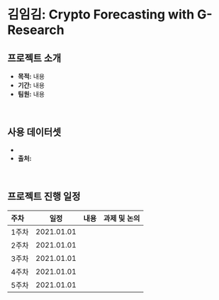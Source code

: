 # 김임김: Crypto Forecasting with G-Research

## 프로젝트 소개
- **목적:** 내용
- **기간:** 내용
- **팀원:** 내용  <br>
<br>

## 사용 데이터셋
- 
- **출처:**  
<br>

## 프로젝트 진행 일정  

|   주차   |   일정   |   내용   |   과제 및 논의   |
|:----------------------------|:----------------------------:|:--------------------:|:-------------------:|
|  1주차  | 2021.01.01 |  |  |
|  2주차  | 2021.01.01 |  |  |
|  3주차  | 2021.01.01 |  |  |
|  4주차  | 2021.01.01 |  |  |
|  5주차  | 2021.01.01 |  |  | 
<br>
